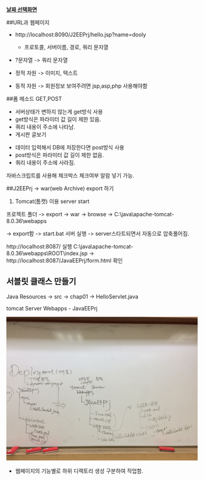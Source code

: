 ﻿**[날짜 선택화면](../README.md)**

##URL과 웹페이지

- http://localhost:8090/J2EEPrj/hello.jsp?name=dooly
  - 프로토콜, 서버이름, 경로, 쿼리 문자열

- ?문자열 -> 쿼리 문자열


- 정적 자원 -> 이미지, 텍스트
- 동적 자원 -> 회원정보 보여주려면 jsp,asp,php 사용해야함

##폼 메소드 GET,POST

<form method="GET"> 

- 서버상태가 변하지 않는게 get방식 사용
- get방식은 파라미터 값 길이 제한 있음.
- 쿼리 내용이 주소에 나타남.
- 게시판 글보기 

<form method="POST">

- 데이터 입력해서 DB에 저장한다면 post방식 사용
- post방식은 파라미터 값 길이 제한 없음.
- 쿼리 내용이 주소에 사라짐.

자바스크립트를 사용해 체크박스 체크여부 알람 넣기 가능.

##J2EEPrj -> war(web Archive) export 하기

1. Tomcat(톰캣) 이용 server start
 
프로젝트 폴더 -> export -> war -> browse -> C:\java\apache-tomcat-8.0.36\webapps

-> export함 ->  start.bat 서버 실행 -> server스타트되면서 자동으로 압축풀어짐. 

http://localhost:8087/ 실행 C:\java\apache-tomcat-8.0.36\webapps\ROOT\index.jsp -> http://localhost:8087/JavaEEPrj/form.html 확인


## 서블릿 클래스 만들기

Java Resources -> src -> chap01 -> HelloServlet.java

tomcat Server Webapps - JavaEEPrj

![deployment](../resources/deployment.JPG)

- 웹페이지의 기능별로 하위 디렉토리 생성 구분하여 작업함.

